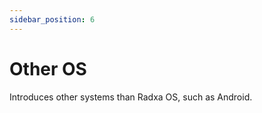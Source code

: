 ```yaml
---
sidebar_position: 6
---
```


# Other OS

Introduces other systems than Radxa OS, such as Android.

<DocCardList />
